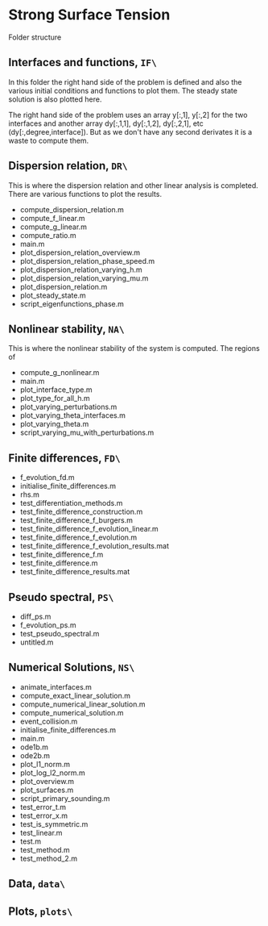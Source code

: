 # Strong Surface Tension

Folder structure

## Interfaces and functions, `IF\`

In this folder the right hand side of the problem is defined and also the various initial conditions and functions to plot them. The steady state solution is also plotted here.

The right hand side of the problem uses an array y[:,1], y[:,2] for the two interfaces and another array dy[:,1,1], dy[:,1,2], dy[:,2,1], etc (dy[:,degree,interface]). But as we don't have any second derivates it is a waste to compute them. 

## Dispersion relation, `DR\`

This is where the dispersion relation and other linear analysis is completed.
There are various functions to plot the results.

* compute_dispersion_relation.m
* compute_f_linear.m
* compute_g_linear.m
* compute_ratio.m
* main.m
* plot_dispersion_relation_overview.m
* plot_dispersion_relation_phase_speed.m
* plot_dispersion_relation_varying_h.m
* plot_dispersion_relation_varying_mu.m
* plot_dispersion_relation.m
* plot_steady_state.m
* script_eigenfunctions_phase.m

## Nonlinear stability, `NA\`

This is where the nonlinear stability of the system is computed.
The regions of

* compute_g_nonlinear.m
* main.m
* plot_interface_type.m
* plot_type_for_all_h.m
* plot_varying_perturbations.m
* plot_varying_theta_interfaces.m
* plot_varying_theta.m
* script_varying_mu_with_perturbations.m

## Finite differences, `FD\`

* f_evolution_fd.m
* initialise_finite_differences.m
* rhs.m
* test_differentiation_methods.m
* test_finite_difference_construction.m
* test_finite_difference_f_burgers.m
* test_finite_difference_f_evolution_linear.m
* test_finite_difference_f_evolution.m
* test_finite_difference_f_evolution_results.mat
* test_finite_difference_f.m
* test_finite_difference.m
* test_finite_difference_results.mat

## Pseudo spectral, `PS\`

* diff_ps.m
* f_evolution_ps.m
* test_pseudo_spectral.m
* untitled.m

## Numerical Solutions, `NS\`

* animate_interfaces.m
* compute_exact_linear_solution.m
* compute_numerical_linear_solution.m
* compute_numerical_solution.m
* event_collision.m
* initialise_finite_differences.m
* main.m
* ode1b.m
* ode2b.m
* plot_l1_norm.m
* plot_log_l2_norm.m
* plot_overview.m
* plot_surfaces.m
* script_primary_sounding.m
* test_error_t.m
* test_error_x.m
* test_is_symmetric.m
* test_linear.m
* test.m
* test_method.m
* test_method_2.m

## Data, `data\`

## Plots, `plots\`
